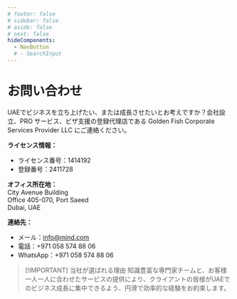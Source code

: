 ```yaml
---
# footer: false
# sidebar: false
# aside: false
# next: false
hideComponents:
  - NavButton
  # - SearchInput
---
```


<!-- <p>
  <img src="/img/Logo.avif" alt="ロゴ" width="100" height="100" style="margin-left: 50%;">
</p> -->

# お問い合わせ

UAEでビジネスを立ち上げたい、または成長させたいとお考えですか？会社設立、PRO サービス、ビザ支援の登録代理店である Golden Fish Corporate Services Provider LLC にご連絡ください。

**ライセンス情報：**

- ライセンス番号：1414192
- 登録番号：2411728

**オフィス所在地：**  
City Avenue Building  
Office 405-070, Port Saeed  
Dubai, UAE

**連絡先：**

- メール：info@mind.com
- 電話：+971 058 574 88 06
- WhatsApp：+971 058 574 88 06

<!-- WhatsApp us at [+971 058 574 88 06](https://wa.me/message/KDLD4FZVW7EUC1)
Telegram us at [@goldenfish_ae](https://t.me/goldenfish_ae) -->

> [!IMPORTANT] 当社が選ばれる理由
> 知識豊富な専門家チームと、お客様一人一人に合わせたサービスの提供により、クライアントの皆様がUAEでのビジネス成長に集中できるよう、円滑で効率的な経験をお約束します。

<ContactFormModalNav buttonText="専門家に相談する" />